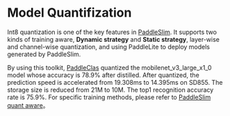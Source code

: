 # Model Quantifization

Int8 quantization is one of the key features in [PaddleSlim](https://github.com/PaddlePaddle/PaddleSlim).
It supports two kinds of training aware, **Dynamic strategy** and **Static strategy**,
layer-wise and channel-wise quantization,
and using PaddleLite to deploy models generated by PaddleSlim.

By using this toolkit, [PaddleClas](https://github.com/PaddlePaddle/PaddleClas) quantized the mobilenet_v3_large_x1_0 model whose accuracy is 78.9% after distilled.
After quantized, the prediction speed is accelerated from 19.308ms to 14.395ms on SD855.
The storage size is reduced from 21M to 10M.
The top1 recognition accuracy rate is 75.9%.
For specific training methods, please refer to [PaddleSlim quant aware](../../../deploy/slim/quant/README.md)。
